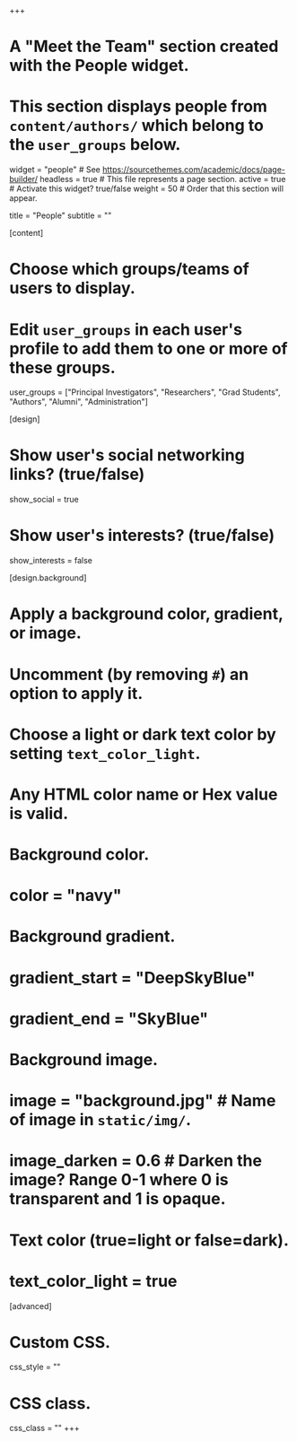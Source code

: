 +++
# A "Meet the Team" section created with the People widget.
# This section displays people from `content/authors/` which belong to the `user_groups` below.

widget = "people"  # See https://sourcethemes.com/academic/docs/page-builder/
headless = true  # This file represents a page section.
active = true  # Activate this widget? true/false
weight = 50  # Order that this section will appear.

title = "People"
subtitle = ""

[content]
  # Choose which groups/teams of users to display.
  #   Edit `user_groups` in each user's profile to add them to one or more of these groups.
  user_groups = ["Principal Investigators",
                 "Researchers",
                 "Grad Students",
                 "Authors",
                 "Alumni",
                 "Administration"]

[design]
  # Show user's social networking links? (true/false)
  show_social = true

  # Show user's interests? (true/false)
  show_interests = false

[design.background]
  # Apply a background color, gradient, or image.
  #   Uncomment (by removing `#`) an option to apply it.
  #   Choose a light or dark text color by setting `text_color_light`.
  #   Any HTML color name or Hex value is valid.
  
  # Background color.
  # color = "navy"
  
  # Background gradient.
  # gradient_start = "DeepSkyBlue"
  # gradient_end = "SkyBlue"
  
  # Background image.
  # image = "background.jpg"  # Name of image in `static/img/`.
  # image_darken = 0.6  # Darken the image? Range 0-1 where 0 is transparent and 1 is opaque.

  # Text color (true=light or false=dark).
  # text_color_light = true  
  
[advanced]
 # Custom CSS. 
 css_style = ""
 
 # CSS class.
 css_class = ""
+++
